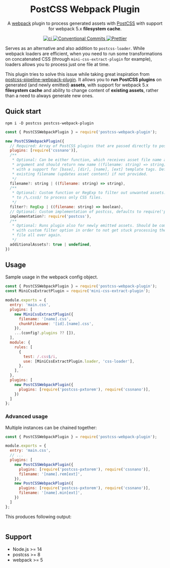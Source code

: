 <h1 align="center">PostCSS Webpack Plugin</h1>
<p align="center">
  A <a href="https://webpack.js.org/" target="_blank">webpack</a> plugin to process generated assets with <a href="https://postcss.org/" target="_blank">PostCSS</a> with support for webpack 5.x <b>filesystem cache</b>.
</p>
<p align="center">
    <a href="https://github.com/jsimck/postcss-webpack-plugin/actions/workflows/ci.yml">
        <img alt="ci" src="https://github.com/jsimck/postcss-webpack-plugin/actions/workflows/ci.yml/badge.svg?branch=main">
    </a>
    <a href="https://conventionalcommits.org">
        <img alt="Conventional Commits" src="https://img.shields.io/badge/  Conventional%20Commits-1.0.0-yellow.svg">
    </a>
    <a href="https://github.com/prettier/prettier">
        <img alt="Prettier" src="https://img.shields.io/badge/code_style-prettier-ff69b4.svg?style=flat-square">
    </a>
</p>

Serves as an alternative and also addition to `postcss-loader`. While webpack loaders are efficient, when you need to run some transformations on concatenated CSS (through `mini-css-extract-plugin` for example), loaders allows you to process just one file at time.

This plugin tries to solve this issue while taking great inspiration from [postcss-pipeline-webpack-plugin]([postcss-pipeline-webpack-plugin](https://github.com/mistakster/postcss-pipeline-webpack-plugin#readme)). It allows you to **run PostCSS plugins** on generated (and newly emitted) **assets**, with support for webpack 5.x **filesystem cache** and ability to change content of **existing assets**, rather than a need to always generate new ones.

## Quick start
```console
npm i -D postcss postcss-webpack-plugin
```

```javascript
const { PostCSSWebpackPlugin } = require('postcss-webpack-plugin');

new PostCSSWebpackPlugin({
  // Required: Array of PostCSS plugins that are passed directly to postcss function
  plugins: [require('cssnano')],
  /**
   * Optional: Can be either function, which receives asset file name as first
   * argument and should return new name ((filename: string) => string). Or a string
   * with a support for [base], [dir], [name], [ext] template tags. Defaults to the
   * existing filename (updates asset content) if not provided.
   */
  filename?: string | ((filename: string) => string),
  /**
   * Optional: Custom function or RegExp to filter out unwanted assets. Defaults
   * to /\.css$/ to process only CSS files.
   */
  filter?: RegExp | ((filename: string) => boolean),
  // Optional: Custom implementation of postcss, defaults to require('postcss')
  implementation?: require('postcss'),
  /**
   * Optional: Runs plugin also for newly emitted assets. Should be combined
   * with custom filter option in order to not get stuck processing the same
   * file all over again.
   */
  additionalAssets?: true | undefined,
})
```

## Usage
Sample usage in the webpack config object.

```javascript
const { PostCSSWebpackPlugin } = require('postcss-webpack-plugin');
const MiniCssExtractPlugin = require('mini-css-extract-plugin');

module.exports = {
  entry: 'main.css',
  plugins: [
    new MiniCssExtractPlugin({
      filename: '[name].css',
      chunkFilename: '[id].[name].css',
    }),
    ...(config?.plugins ?? []),
  ],
  module: {
    rules: [
      {
        test: /.css$/i,
        use: [MiniCssExtractPlugin.loader, 'css-loader'],
      },
    ],
  },
  plugins: [
    new PostCSSWebpackPlugin({
      plugins: [require('postcss-pxtorem'), require('cssnano')],
    })
  ]
};
```

### Advanced usage

Multiple instances can be chained together:

```javascript
const { PostCSSWebpackPlugin } = require('postcss-webpack-plugin');

module.exports = {
  entry: 'main.css',
  // ...
  plugins: [
    new PostCSSWebpackPlugin({
      plugins: [require('postcss-pxtorem'), require('cssnano')],
      filename: '[name].rem[ext]',
    }),
    new PostCSSWebpackPlugin({
      plugins: [require('postcss-pxtorem'), require('cssnano')],
      filename: '[name].min[ext]',
    })
  ]
};
```

This produces following output:
```

```

## Support
 - Node.js >= 14
 - postcss >= 8
 - webpack >= 5
